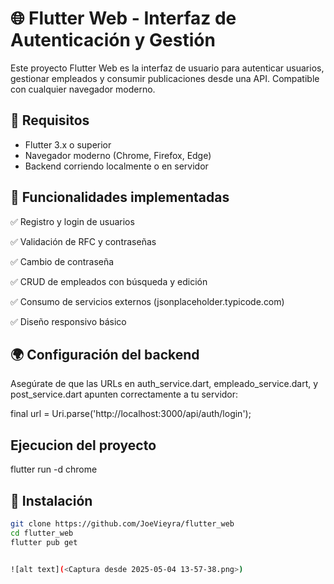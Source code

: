 
# 🌐 Flutter Web - Interfaz de Autenticación y Gestión

Este proyecto Flutter Web es la interfaz de usuario para autenticar usuarios, gestionar empleados y consumir publicaciones desde una API. Compatible con cualquier navegador moderno.

## 🧰 Requisitos

- Flutter 3.x o superior
- Navegador moderno (Chrome, Firefox, Edge)
- Backend corriendo localmente o en servidor

## 🧪 Funcionalidades implementadas

✅ Registro y login de usuarios

✅ Validación de RFC y contraseñas

✅ Cambio de contraseña

✅ CRUD de empleados con búsqueda y edición

✅ Consumo de servicios externos (jsonplaceholder.typicode.com)

✅ Diseño responsivo básico

## 🌍 Configuración del backend

Asegúrate de que las URLs en auth_service.dart, empleado_service.dart, y post_service.dart apunten correctamente a tu servidor:

final url = Uri.parse('http://localhost:3000/api/auth/login');

## Ejecucion del proyecto

flutter run -d chrome



## 🔧 Instalación

```bash
git clone https://github.com/JoeVieyra/flutter_web
cd flutter_web
flutter pub get


![alt text](<Captura desde 2025-05-04 13-57-38.png>)
